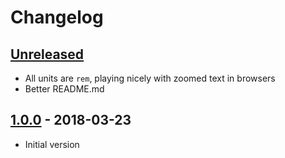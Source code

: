 # Changelog

## [Unreleased][]

- All units are `rem`, playing nicely with zoomed text in browsers
- Better README.md

## [1.0.0][] - 2018-03-23

- Initial version


[Unreleased]: https://github.com/ceteio/styled-components-rhythm/compare/v1.0.0...HEAD
[1.0.0]: https://github.com/ceteio/styled-components-rhythm/tree/v1.0.0

